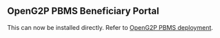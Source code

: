 ## OpenG2P PBMS Beneficiary Portal

This can now be installed directly. Refer to [OpenG2P PBMS deployment](https://docs.openg2p.org/pbms/deployment).
